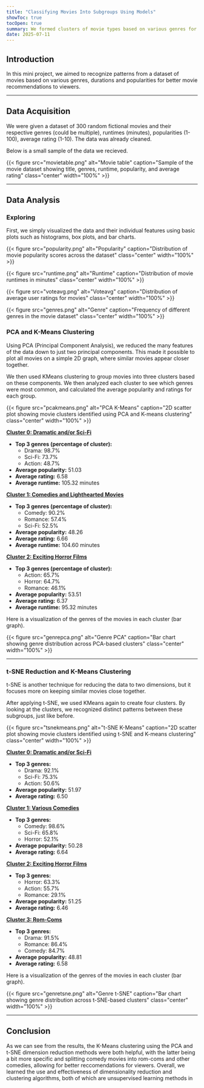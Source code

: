 ```yaml
---
title: "Classifying Movies Into Subgroups Using Models"
showToc: true
tocOpen: true
summary: We formed clusters of movie types based on various genres for better movie recommendations for viewers. 
date: 2025-07-11
---
```


## Introduction

In this mini project, we aimed to recognize patterns from a dataset of movies based on various genres, durations and popularities for better movie recommendations to viewers. 

---
## Data Acquisition 

We were given a dataset of 300 random fictional movies and their respective genres (could be multiple), runtimes (minutes), popularities (1-100), average rating (1-10). The data was already cleaned.

Below is a small sample of the data we recieved. 

{{< figure src="movietable.png" alt="Movie table" caption="Sample of the movie dataset showing title, genres, runtime, popularity, and average rating" class="center" width="100%" >}}

---
## Data Analysis 

### Exploring

First, we simply visualized the data and their individual features using basic plots such as histograms, box plots, and bar charts. 

{{< figure src="popularity.png" alt="Popularity" caption="Distribution of movie popularity scores across the dataset" class="center" width="100%" >}}

{{< figure src="runtime.png" alt="Runtime" caption="Distribution of movie runtimes in minutes" class="center" width="100%" >}}

{{< figure src="voteavg.png" alt="Voteavg" caption="Distribution of average user ratings for movies" class="center" width="100%" >}}

{{< figure src="genres.png" alt="Genre" caption="Frequency of different genres in the movie dataset" class="center" width="100%" >}}
### PCA and K-Means Clustering 

Using PCA (Principal Component Analysis), we reduced the many features of the data down to just two principal components. This made it possible to plot all movies on a simple 2D graph, where similar movies appear closer together. 

We then used KMeans clustering to group movies into three clusters based on these components. We then analyzed each cluster to see which genres were most common, and calculated the average popularity and ratings for each group.

{{< figure src="pcakmeans.png" alt="PCA K-Means" caption="2D scatter plot showing movie clusters identified using PCA and K-means clustering" class="center" width="100%" >}}

**<u>Cluster 0: Dramatic and/or Sci-Fi</u>**

- **Top 3 genres (percentage of cluster):**
    - Drama: 98.7%
    - Sci-Fi: 73.7%
    - Action: 48.7%
- **Average popularity:** 51.03
- **Average rating:** 6.58
- **Average runtime:** 105.32 minutes



**<u>Cluster 1: Comedies and Lighthearted Movies</u>**

- **Top 3 genres (percentage of cluster):**
    - Comedy: 90.2%
    - Romance: 57.4%
    - Sci-Fi: 52.5%
- **Average popularity:** 48.26
- **Average rating:** 6.66
- **Average runtime:** 104.60 minutes



 **<u>Cluster 2: Exciting Horror Films</u>**

- **Top 3 genres (percentage of cluster):**
    - Action: 65.7%
    - Horror: 64.7%
    - Romance: 46.1%
- **Average popularity:** 53.51
- **Average rating:** 6.37
- **Average runtime:** 95.32 minutes

Here is a visualization of the genres of the movies in each cluster (bar graph).

{{< figure src="genrepca.png" alt="Genre PCA" caption="Bar chart showing genre distribution across PCA-based clusters" class="center" width="100%" >}}

---



### t-SNE Reduction and K-Means Clustering 

t-SNE is another technique for reducing the data to two dimensions, but it focuses more on keeping similar movies close together. 

After applying t-SNE, we used KMeans again to create four clusters. By looking at the clusters, we recognized distinct patterns between these subgroups, just like before. 

{{< figure src="tsnekmeans.png" alt="t-SNE K-Means" caption="2D scatter plot showing movie clusters identified using t-SNE and K-means clustering" class="center" width="100%" >}}

**<u>Cluster 0: Dramatic and/or Sci-Fi</u>**

- **Top 3 genres:**
    - Drama: 92.1%
    - Sci-Fi: 75.3%
    - Action: 50.6%
- **Average popularity:** 51.97
- **Average rating:** 6.50



**<u>Cluster 1: Various Comedies</u>**

- **Top 3 genres:**
    - Comedy: 98.6%
    - Sci-Fi: 65.8%
    - Horror: 52.1%
- **Average popularity:** 50.28
- **Average rating:** 6.64



**<u>Cluster 2: Exciting Horror Films</u>**

- **Top 3 genres:**
    - Horror: 63.3%
    - Action: 55.7%
    - Romance: 29.1%
- **Average popularity:** 51.25
- **Average rating:** 6.46



**<u>Cluster 3: Rom-Coms</u>**

- **Top 3 genres:**
    - Drama: 91.5%
    - Romance: 86.4%
    - Comedy: 84.7%
- **Average popularity:** 48.81
- **Average rating:** 6.58

Here is a visualization of the genres of the movies in each cluster (bar graph).

{{< figure src="genretsne.png" alt="Genre t-SNE" caption="Bar chart showing genre distribution across t-SNE-based clusters" class="center" width="100%" >}}

---

## Conclusion 

As we can see from the results, the K-Means clustering using the PCA and t-SNE dimension reduction methods were both helpful, with the latter being a bit more specific and splitting comedy movies into rom-coms and other comedies, allowing for better reccomendations for viewers. Overall, we learned the use and effectiveness of dimensionality reduction and clustering algorithms, both of which are unsupervised learning methods in
